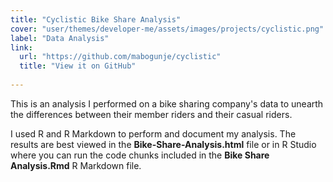 ```yaml
---
title: "Cyclistic Bike Share Analysis"
cover: "user/themes/developer-me/assets/images/projects/cyclistic.png"
label: "Data Analysis"
link:
  url: "https://github.com/mabogunje/cyclistic"
  title: "View it on GitHub"
 
---
```

This is an analysis I performed on a bike sharing company's data
to unearth the differences between their member riders and their
casual riders.

I used R and R Markdown to perform and document my analysis. The
results are best viewed in the **Bike-Share-Analysis.html** file
or in R Studio where you can run the code chunks included in the
**Bike Share Analysis.Rmd** R Markdown file.
